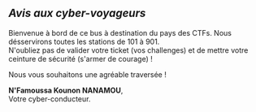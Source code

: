 ## *Avis aux cyber-voyageurs*

Bienvenue à bord de ce bus à destination du pays des CTFs. Nous désservirons toutes les stations de 101 à 901.  
N'oubliez pas de valider votre ticket (vos challenges) et de mettre votre ceinture de sécurité (s'armer de courage) ! 

Nous vous souhaitons une agréable traversée !

**N'Famoussa Kounon NANAMOU**,  
Votre cyber-conducteur.
